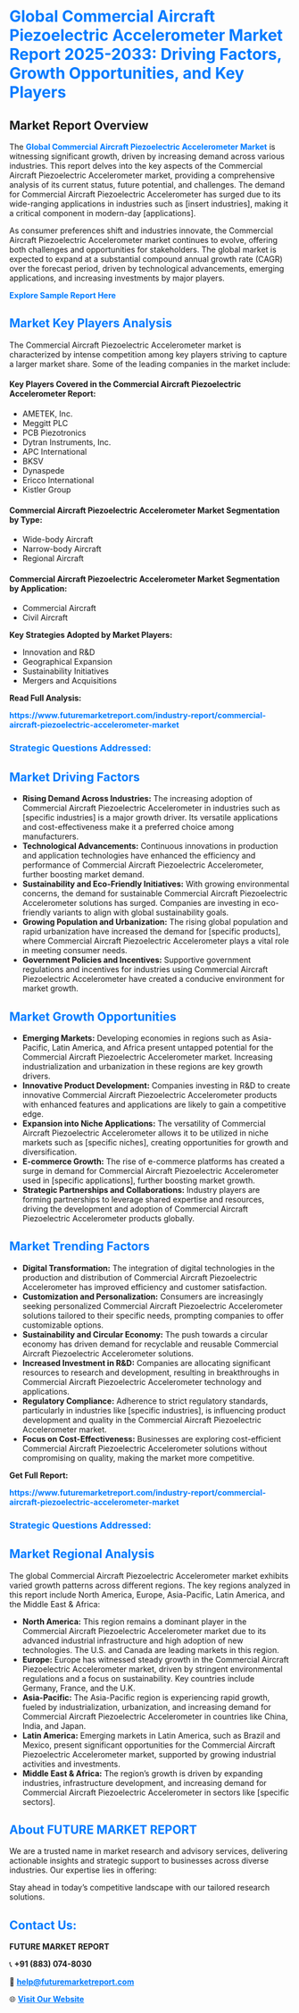 <h1 style="color: #007BFF;">Global Commercial Aircraft Piezoelectric Accelerometer Market Report 2025-2033: Driving Factors, Growth Opportunities, and Key Players</h1>

<section id="overview">
<h2>Market Report Overview</h2>
<p>The <a href="https://www.futuremarketreport.com/industry-report/commercial-aircraft-piezoelectric-accelerometer-market" style="color: #007BFF; text-decoration: none;"><strong>Global Commercial Aircraft Piezoelectric Accelerometer Market</strong></a> is witnessing significant growth, driven by increasing demand across various industries. This report delves into the key aspects of the Commercial Aircraft Piezoelectric Accelerometer market, providing a comprehensive analysis of its current status, future potential, and challenges. The demand for Commercial Aircraft Piezoelectric Accelerometer has surged due to its wide-ranging applications in industries such as [insert industries], making it a critical component in modern-day [applications].</p>
<p>As consumer preferences shift and industries innovate, the Commercial Aircraft Piezoelectric Accelerometer market continues to evolve, offering both challenges and opportunities for stakeholders. The global market is expected to expand at a substantial compound annual growth rate (CAGR) over the forecast period, driven by technological advancements, emerging applications, and increasing investments by major players.</p>
</section>

<section id="overview">
<p><a href="https://www.futuremarketreport.com/request-sample/reportId=90071" style="color: #007BFF; text-decoration: none;"><strong>Explore Sample Report Here</strong></a></p>
</section>

<section id="key-players">
<h2 style="color: #007BFF;">Market Key Players Analysis</h2>
<p>The Commercial Aircraft Piezoelectric Accelerometer market is characterized by intense competition among key players striving to capture a larger market share. Some of the leading companies in the market include:</p>
<h4>Key Players Covered in the Commercial Aircraft Piezoelectric Accelerometer Report:</h4>
<ul><li>AMETEK, Inc.</li><li>Meggitt PLC</li><li>PCB Piezotronics</li><li>Dytran Instruments, Inc.</li><li>APC International</li><li>BKSV</li><li>Dynaspede</li><li>Ericco International</li><li>Kistler Group</li></ul>
<h4>Commercial Aircraft Piezoelectric Accelerometer Market Segmentation by Type:</h4>
<ul><li>Wide-body Aircraft</li><li>Narrow-body Aircraft</li><li>Regional Aircraft</li></ul>

<h4>Commercial Aircraft Piezoelectric Accelerometer Market Segmentation by Application:</h4>
<ul><li>Commercial Aircraft</li><li>Civil Aircraft</li></ul>
<p><strong>Key Strategies Adopted by Market Players:</strong></p>
<ul>
<li>Innovation and R&D</li>
<li>Geographical Expansion</li>
<li>Sustainability Initiatives</li>
<li>Mergers and Acquisitions</li>
</ul>
</section>

<section>
<p><strong>Read Full Analysis: </strong></p><a href="https://www.futuremarketreport.com/industry-report/commercial-aircraft-piezoelectric-accelerometer-market" style="color: #007BFF; text-decoration: none;"><strong>https://www.futuremarketreport.com/industry-report/commercial-aircraft-piezoelectric-accelerometer-market</strong></a>
<h3 style="color: #007BFF;">Strategic Questions Addressed:</h3>
</section>

<section id="driving-factors">
<h2 style="color: #007BFF;">Market Driving Factors</h2>
<ul>
<li><strong>Rising Demand Across Industries:</strong> The increasing adoption of Commercial Aircraft Piezoelectric Accelerometer in industries such as [specific industries] is a major growth driver. Its versatile applications and cost-effectiveness make it a preferred choice among manufacturers.</li>
<li><strong>Technological Advancements:</strong> Continuous innovations in production and application technologies have enhanced the efficiency and performance of Commercial Aircraft Piezoelectric Accelerometer, further boosting market demand.</li>
<li><strong>Sustainability and Eco-Friendly Initiatives:</strong> With growing environmental concerns, the demand for sustainable Commercial Aircraft Piezoelectric Accelerometer solutions has surged. Companies are investing in eco-friendly variants to align with global sustainability goals.</li>
<li><strong>Growing Population and Urbanization:</strong> The rising global population and rapid urbanization have increased the demand for [specific products], where Commercial Aircraft Piezoelectric Accelerometer plays a vital role in meeting consumer needs.</li>
<li><strong>Government Policies and Incentives:</strong> Supportive government regulations and incentives for industries using Commercial Aircraft Piezoelectric Accelerometer have created a conducive environment for market growth.</li>
</ul>
</section>

<section id="growth-opportunities">
<h2 style="color: #007BFF;">Market Growth Opportunities</h2>
<ul>
<li><strong>Emerging Markets:</strong> Developing economies in regions such as Asia-Pacific, Latin America, and Africa present untapped potential for the Commercial Aircraft Piezoelectric Accelerometer market. Increasing industrialization and urbanization in these regions are key growth drivers.</li>
<li><strong>Innovative Product Development:</strong> Companies investing in R&D to create innovative Commercial Aircraft Piezoelectric Accelerometer products with enhanced features and applications are likely to gain a competitive edge.</li>
<li><strong>Expansion into Niche Applications:</strong> The versatility of Commercial Aircraft Piezoelectric Accelerometer allows it to be utilized in niche markets such as [specific niches], creating opportunities for growth and diversification.</li>
<li><strong>E-commerce Growth:</strong> The rise of e-commerce platforms has created a surge in demand for Commercial Aircraft Piezoelectric Accelerometer used in [specific applications], further boosting market growth.</li>
<li><strong>Strategic Partnerships and Collaborations:</strong> Industry players are forming partnerships to leverage shared expertise and resources, driving the development and adoption of Commercial Aircraft Piezoelectric Accelerometer products globally.</li>
</ul>
</section>

<section id="trending-factors">
<h2 style="color: #007BFF;">Market Trending Factors</h2>
<ul>
<li><strong>Digital Transformation:</strong> The integration of digital technologies in the production and distribution of Commercial Aircraft Piezoelectric Accelerometer has improved efficiency and customer satisfaction.</li>
<li><strong>Customization and Personalization:</strong> Consumers are increasingly seeking personalized Commercial Aircraft Piezoelectric Accelerometer solutions tailored to their specific needs, prompting companies to offer customizable options.</li>
<li><strong>Sustainability and Circular Economy:</strong> The push towards a circular economy has driven demand for recyclable and reusable Commercial Aircraft Piezoelectric Accelerometer solutions.</li>
<li><strong>Increased Investment in R&D:</strong> Companies are allocating significant resources to research and development, resulting in breakthroughs in Commercial Aircraft Piezoelectric Accelerometer technology and applications.</li>
<li><strong>Regulatory Compliance:</strong> Adherence to strict regulatory standards, particularly in industries like [specific industries], is influencing product development and quality in the Commercial Aircraft Piezoelectric Accelerometer market.</li>
<li><strong>Focus on Cost-Effectiveness:</strong> Businesses are exploring cost-efficient Commercial Aircraft Piezoelectric Accelerometer solutions without compromising on quality, making the market more competitive.</li>
</ul>
</section>

<section>
<p><strong>Get Full Report: </strong></p><a href="https://www.futuremarketreport.com/industry-report/commercial-aircraft-piezoelectric-accelerometer-market" style="color: #007BFF; text-decoration: none;"><strong>https://www.futuremarketreport.com/industry-report/commercial-aircraft-piezoelectric-accelerometer-market</strong></a>
<h3 style="color: #007BFF;">Strategic Questions Addressed:</h3>
</section>


<section id="regional-analysis">
<h2 style="color: #007BFF;">Market Regional Analysis</h2>
<p>The global Commercial Aircraft Piezoelectric Accelerometer market exhibits varied growth patterns across different regions. The key regions analyzed in this report include North America, Europe, Asia-Pacific, Latin America, and the Middle East & Africa:</p>
<ul>
<li><strong>North America:</strong> This region remains a dominant player in the Commercial Aircraft Piezoelectric Accelerometer market due to its advanced industrial infrastructure and high adoption of new technologies. The U.S. and Canada are leading markets in this region.</li>
<li><strong>Europe:</strong> Europe has witnessed steady growth in the Commercial Aircraft Piezoelectric Accelerometer market, driven by stringent environmental regulations and a focus on sustainability. Key countries include Germany, France, and the U.K.</li>
<li><strong>Asia-Pacific:</strong> The Asia-Pacific region is experiencing rapid growth, fueled by industrialization, urbanization, and increasing demand for Commercial Aircraft Piezoelectric Accelerometer in countries like China, India, and Japan.</li>
<li><strong>Latin America:</strong> Emerging markets in Latin America, such as Brazil and Mexico, present significant opportunities for the Commercial Aircraft Piezoelectric Accelerometer market, supported by growing industrial activities and investments.</li>
<li><strong>Middle East & Africa:</strong> The region’s growth is driven by expanding industries, infrastructure development, and increasing demand for Commercial Aircraft Piezoelectric Accelerometer in sectors like [specific sectors].</li>
</ul>
</section>

<footer>
<h2 style="color: #007BFF;">About FUTURE MARKET REPORT</h2>
<p>We are a trusted name in market research and advisory services, delivering actionable insights and strategic support to businesses across diverse industries. Our expertise lies in offering:</p>

<p>Stay ahead in today’s competitive landscape with our tailored research solutions.</p>

<h2 style="color: #007BFF;">Contact Us:</h2>
<p><strong>FUTURE MARKET REPORT</strong></p>
<p>📞 <strong>+91 (883) 074-8030</strong></p>
<p>📧 <strong><a href="mailto:help@futuremarketreport.com" style="color: #007BFF;">help@futuremarketreport.com</a></strong></p>
<p>🌐 <strong><a href="https://www.futuremarketreport.com/" style="color: #007BFF;">Visit Our Website</a></strong></p>
</footer>